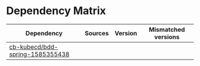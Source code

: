 # Dependency Matrix

Dependency | Sources | Version | Mismatched versions
---------- | ------- | ------- | -------------------
[cb-kubecd/bdd-spring-1585355438](https://github.com/cb-kubecd/bdd-spring-1585355438.git) |  | []() | 
